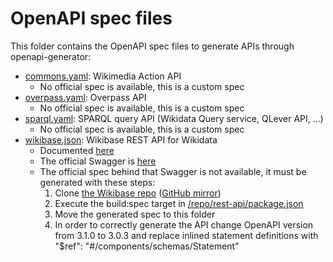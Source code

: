 # OpenAPI spec files

This folder contains the OpenAPI spec files to generate APIs through openapi-generator:

* [commons.yaml](./commons.yaml): Wikimedia Action API
  * No official spec is available, this is a custom spec
* [overpass.yaml](./overpass.yaml): Overpass API
  * No official spec is available, this is a custom spec
* [sparql.yaml](./sparql.yaml): SPARQL query API (Wikidata Query service, QLever API, ...)
  * No official spec is available, this is a custom spec
* [wikibase.json](./wikibase.json): Wikibase REST API for Wikidata
  * Documented [here](https://www.wikidata.org/wiki/Wikidata:REST_API)
  * The official Swagger is [here](https://doc.wikimedia.org/Wikibase/master/js/rest-api/)
  * The official spec behind that Swagger is not available, it must be generated with these steps:
    1. Clone [the Wikibase repo](https://gerrit.wikimedia.org/g/mediawiki/extensions/Wikibase) ([GitHub mirror](https://github.com/wikimedia/mediawiki-extensions-Wikibase))
    2. Execute the build:spec target in [/repo/rest-api/package.json](https://gerrit.wikimedia.org/r/plugins/gitiles/mediawiki/extensions/Wikibase/+/refs/heads/master/repo/rest-api/package.json)
    3. Move the generated spec to this folder
    4. In order to correctly generate the API change OpenAPI version from 3.1.0 to 3.0.3 and replace inlined statement definitions with "$ref": "#/components/schemas/Statement"